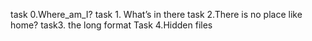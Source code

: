 task 0.Where_am_I?
task 1. What’s in there
task 2.There is no place like home?
task3. the long format
Task 4.Hidden files
